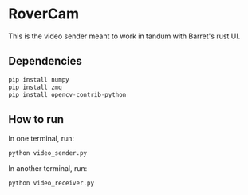 # RoverCam

This is the video sender meant to work in tandum with Barret's rust UI.

## Dependencies

```python
pip install numpy
pip install zmq
pip install opencv-contrib-python
```

## How to run


In one terminal, run:

```bash
python video_sender.py
```

In another terminal, run:

```bash
python video_receiver.py
```
